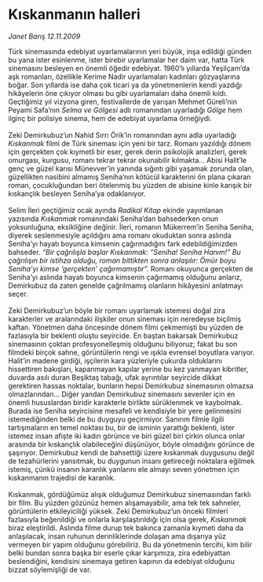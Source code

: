 # Kıskanmanın halleri

*Janet Barış 12.11.2009*

<div class="taraf_structure_2col_1zq">
<div class="margen_n">



 <p>Türk sinemasında edebiyat uyarlamalarının yeri büyük, inşa edildiği günden bu yana ister esinlenme, ister birebir uyarlamalar her daim var, hatta Türk sinemasını besleyen en önemli öğedir edebiyat. 1960’lı yıllarda Yeşilçam’da aşk romanları, özellikle Kerime Nadir uyarlamaları kadınları gözyaşlarına boğar. Son yıllarda ise daha çok ticari ya da yönetmenlerin kendi yazdığı hikâyelerin öne çıkıyor olması bu gibi uyarlamaları daha önemli kıldı. Geçtiğimiz yıl vizyona giren, festivallerde de yarışan Mehmet Güreli’nin Peyami Safa’nın <i>Selma ve Gölgesi</i> adlı romanından uyarladığı <i>Gölge</i> hem ilginç bir polisiye sinema, hem de edebiyat uyarlama örneğiydi. <br/><br/>Zeki Demirkubuz’un Nahid Sırrı Örik’in romanından aynı adla uyarladığı <i>Kıskanmak</i> filmi de Türk sineması için yeni bir tarz. Romanı yazıldığı dönem için gerçekten çok kıymetli bir eser, gerek derin psikolojik analizleri, gerek omurgası, kurgusu, romanı tekrar tekrar okunabilir kılmakta... Abisi Halit’le genç ve güzel karısı Münevver’in yanında sığıntı gibi yaşamak zorunda olan, güzellikten nasibini almamış Seniha’nın kötücül karakterini ön plana çıkaran roman, çocukluğundan beri ötelenmiş bu yüzden de abisine kinle karışık bir kıskançlık besleyen Seniha’ya odaklanıyor. <br/><br/>Selim İleri geçtiğimiz ocak ayında <i>Radikal Kitap</i> ekinde yayımlanan yazısında <i>Kıskanmak</i> romanındaki Seniha’dan bahsederken onun yoksunluğuna, eksikliğine değinir. İleri, romanın Mükerrem’in Seniha Seniha, diyerek seslenmesiyle açıldığını ama romanı okuduktan sonra aslında Seniha’yı hayatı boyunca kimsenin çağırmadığını fark edebildiğimizden bahseder. <i>“Bir çağrılışla başlar Kıskanmak: “Seniha! Seniha Hanım!” Bu çağrılışın bir istihza olduğu, roman bittikten sonra anlaşılır: Ömür boyu Seniha’yı kimse ‘gerçekten’ çağırmamıştır”.</i> Romanı okuyunca gerçekten de Seniha’yı aslında hayatı boyunca kimsenin çağırmamış olduğunu anlarız, Demirkubuz da zaten genelde çağrılmamış olanların hikâyesini anlatmayı seçer. <br/><br/>Zeki Demirkubuz’un böyle bir romanı uyarlamak istemesi doğal zira karakterler ve aralarındaki ilişkiler onun sineması için neredeyse biçilmiş kaftan. Yönetmen daha öncesinde dönem filmi çekmemişti bu yüzden de fazlasıyla bir beklenti oluştu seyircide. En baştan bakarsak Demirkubuz sinemasının çoktan profesyonelleşmiş olduğunu biliyoruz; fakat bu son filmdeki birçok sahne, görüntülerin rengi ve ışıkla evrensel boyutlara varıyor. Halit’in madene girdiği, işçilerin kara yüzleriyle çukurda olduklarını hissettiren bakışları, kapanmayan kapılar yerine bu kez yanmayan kibritler, duvarda asılı duran Beşiktaş tabağı, ufak ayrıntılar seyircide dikkat gerektiren hassas noktalar, bunların hepsi Demirkubuz sinemasının olmazsa olmazlarından... Diğer yandan Demirkubuz sinemasını sevenler için en önemli hususlardan biridir karakterle birlikte sürüklenmek ve kaybolmak. Burada ise Seniha seyircisine mesafeli ve kendisiyle bir yere gelinmesini istemediğinden belki de bu duyguyu geçirmiyor. Sanırım filmle ilgili tartışmaların en temel noktası bu, bir de isminin yarattığı beklenti, ister istemez insan afişte iki kadın görünce ve biri güzel biri çirkin olunca onlar arasında bir kıskançlık olabileceğini düşünüyor, böyle olmadığını görünce de şaşırıyor. Demirkubuz kendi de bahsettiği üzere kıskanmak duygusunu değil de tezahürlerini yansıtmak, bu duygunun insanı getireceği noktalara eğilmek istemiş, çünkü insanın karanlık yanlarını ele almayı seven yönetmen için kıskanmanın trajedisi de karanlık. <br/><br/>Kıskanmak, gördüğümüz alışık olduğumuz Demirkubuz sinemasından farklı bir film. Bu yüzden gözünüz hemen alışamayabilir, ama tek tek sahneler, görüntülerin etkileyiciliği yüksek. Zeki Demirkubuz’un önceki filmleri fazlasıyla beğenildiği ve onlarla karşılaştırıldığı için olsa gerek, <i>Kıskanmak</i> biraz eleştirildi. Aslında filme durup tek bakınca zamanla kıymeti daha da anlaşılacak, insan ruhunun derinliklerinde dolaşan ama dışarıya yüz vermeyen bir yapım olduğunu görebiliriz. Bu da yönetmenin tercihi, kim bilir belki bundan sonra başka bir eserle çıkar karşımıza, zira edebiyattan beslendiğini, kendisini sinemaya getiren kapının da edebiyat olduğunu bizzat söylemişliği de var.</p>
<br/>
<br/>
<br/>



<br/>


<div id="taraf_not">
</div>

</div>


</div>
